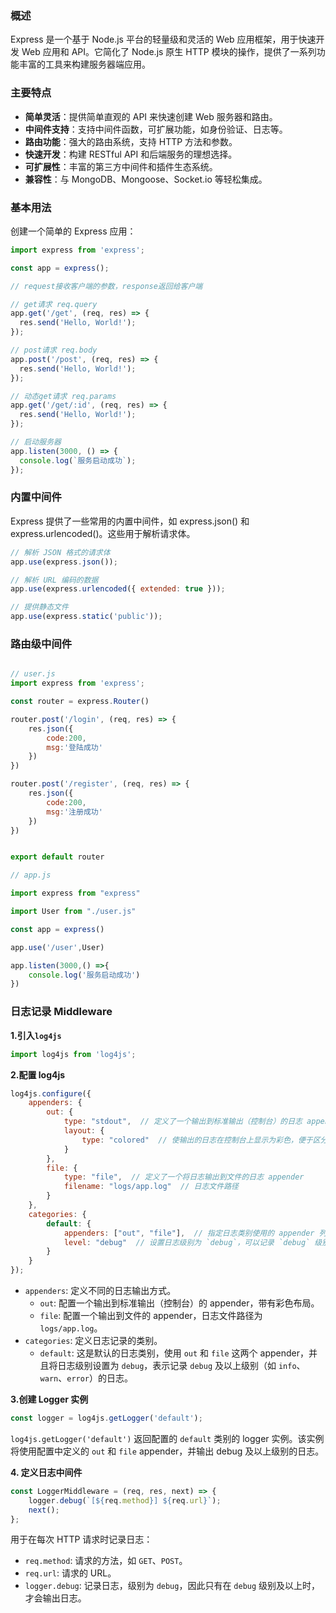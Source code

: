 ### 概述

Express 是一个基于 Node.js 平台的轻量级和灵活的 Web 应用框架，用于快速开发 Web 应用和 API。它简化了 Node.js 原生 HTTP 模块的操作，提供了一系列功能丰富的工具来构建服务器端应用。

### 主要特点

- **简单灵活**：提供简单直观的 API 来快速创建 Web 服务器和路由。
- **中间件支持**：支持中间件函数，可扩展功能，如身份验证、日志等。
- **路由功能**：强大的路由系统，支持 HTTP 方法和参数。
- **快速开发**：构建 RESTful API 和后端服务的理想选择。
- **可扩展性**：丰富的第三方中间件和插件生态系统。
- **兼容性**：与 MongoDB、Mongoose、Socket.io 等轻松集成。

### 基本用法

创建一个简单的 Express 应用：

```javascript
import express from 'express';

const app = express();

// request接收客户端的参数，response返回给客户端

// get请求 req.query
app.get('/get', (req, res) => {
  res.send('Hello, World!');
});

// post请求 req.body
app.post('/post', (req, res) => {
  res.send('Hello, World!');
});

// 动态get请求 req.params
app.get('/get/:id', (req, res) => {
  res.send('Hello, World!');
});

// 启动服务器
app.listen(3000, () => {
  console.log(`服务启动成功`);
});

```

### 内置中间件
Express 提供了一些常用的内置中间件，如 express.json() 和 express.urlencoded()。这些用于解析请求体。

```javascript
// 解析 JSON 格式的请求体
app.use(express.json());

// 解析 URL 编码的数据
app.use(express.urlencoded({ extended: true }));

// 提供静态文件
app.use(express.static('public'));

```

### 路由级中间件

```javascript

// user.js
import express from 'express';

const router = express.Router()

router.post('/login', (req, res) => {
    res.json({
        code:200,
        msg:'登陆成功'
    })
})

router.post('/register', (req, res) => {
    res.json({
        code:200,
        msg:'注册成功'
    })
})


export default router

// app.js

import express from "express"

import User from "./user.js"

const app = express()

app.use('/user',User)

app.listen(3000,() =>{
    console.log('服务启动成功')
})
```
### 日志记录 Middleware


**1.引入`log4js`**
```javascript
import log4js from 'log4js';
```
**2.配置 log4js**
```javascript
log4js.configure({
    appenders: {
        out: {
            type: "stdout",  // 定义了一个输出到标准输出（控制台）的日志 appender
            layout: {
                type: "colored"  // 使输出的日志在控制台上显示为彩色，便于区分不同级别
            }
        },
        file: {
            type: "file",  // 定义了一个将日志输出到文件的日志 appender
            filename: "logs/app.log"  // 日志文件路径
        }
    },
    categories: {
        default: {
            appenders: ["out", "file"],  // 指定日志类别使用的 appender 列表
            level: "debug"  // 设置日志级别为 `debug`，可以记录 `debug` 级别及以上的信息
        }
    }
});
```
  - `appenders`: 定义不同的日志输出方式。
    - `out`: 配置一个输出到标准输出（控制台）的 appender，带有彩色布局。
    - `file`: 配置一个输出到文件的 appender，日志文件路径为 `logs/app.log`。
  - `categories`: 定义日志记录的类别。
    - `default`: 这是默认的日志类别，使用 `out` 和 `file` 这两个 appender，并且将日志级别设置为 `debug`，表示记录 `debug` 及以上级别（如 `info`、`warn`、`error`）的日志。

**3.创建 Logger 实例**
  ```javascript
  const logger = log4js.getLogger('default');
  ```
  `log4js.getLogger('default')` 返回配置的 `default` 类别的 logger 实例。该实例将使用配置中定义的 `out` 和 `file` appender，并输出 debug 及以上级别的日志。

**4. 定义日志中间件**
```javascript
const LoggerMiddleware = (req, res, next) => {
    logger.debug(`[${req.method}] ${req.url}`);
    next();
};

```
用于在每次 HTTP 请求时记录日志：
  - `req.method`: 请求的方法，如 `GET`、`POST`。
  - `req.url`: 请求的 URL。
  - `logger.debug`: 记录日志，级别为 `debug`，因此只有在 `debug` 级别及以上时，才会输出日志。